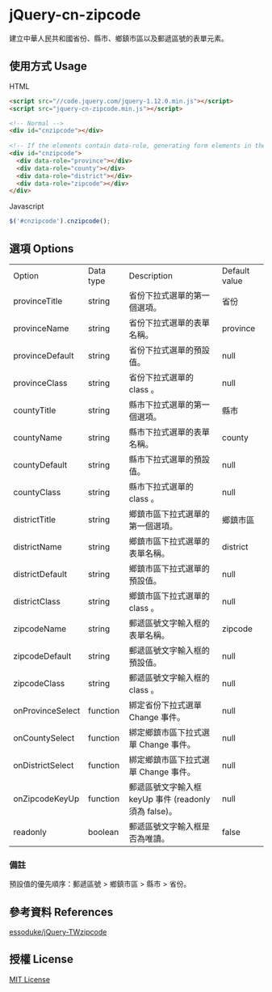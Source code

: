 # jQuery-cn-zipcode

建立中華人民共和國省份、縣市、鄉鎮市區以及郵遞區號的表單元素。

## 使用方式 Usage

HTML
```html
<script src="//code.jquery.com/jquery-1.12.0.min.js"></script>
<script src="jquery-cn-zipcode.min.js"></script>

<!-- Normal -->
<div id="cnzipcode"></div>
  
<!-- If the elements contain data-role, generating form elements in there. -->  
<div id="cnzipcode">
  <div data-role="province"></div>
  <div data-role="county"></div>
  <div data-role="district"></div>
  <div data-role="zipcode"></div>
</div>
```

Javascript
```javascript
$('#cnzipcode').cnzipcode();
```

## 選項 Options

<table>
<tr>
    <td>Option</td>
    <td>Data type</td>
    <td>Description</td>
    <td>Default value</td>
</tr>
<tr>
    <td>provinceTitle</td>
    <td>string</td>
    <td>省份下拉式選單的第一個選項。</td>
    <td>省份</td>
</tr>
<tr>
    <td>provinceName</td>
    <td>string</td>
    <td>省份下拉式選單的表單名稱。</td>
    <td>province</td>
</tr>
<tr>
    <td>provinceDefault</td>
    <td>string</td>
    <td>省份下拉式選單的預設值。</td>
    <td>null</td>
</tr>
<tr>
    <td>provinceClass</td>
    <td>string</td>
    <td>省份下拉式選單的 class 。</td>
    <td>null</td>
</tr>
<tr>
    <td>countyTitle</td>
    <td>string</td>
    <td>縣市下拉式選單的第一個選項。</td>
    <td>縣市</td>
</tr>
<tr>
    <td>countyName</td>
    <td>string</td>
    <td>縣市下拉式選單的表單名稱。</td>
    <td>county</td>
</tr>
<tr>
    <td>countyDefault</td>
    <td>string</td>
    <td>縣市下拉式選單的預設值。</td>
    <td>null</td>
</tr>
<tr>
    <td>countyClass</td>
    <td>string</td>
    <td>縣市下拉式選單的 class 。</td>
    <td>null</td>
</tr>
<tr>
    <td>districtTitle</td>
    <td>string</td>
    <td>鄉鎮市區下拉式選單的第一個選項。</td>
    <td>鄉鎮市區</td>
</tr>
<tr>
    <td>districtName</td>
    <td>string</td>
    <td>鄉鎮市區下拉式選單的表單名稱。</td>
    <td>district</td>
</tr>
<tr>
    <td>districtDefault</td>
    <td>string</td>
    <td>鄉鎮市區下拉式選單的預設值。</td>
    <td>null</td>
</tr>
<tr>
    <td>districtClass</td>
    <td>string</td>
    <td>鄉鎮市區下拉式選單的 class 。</td>
    <td>null</td>
</tr>
<tr>
    <td>zipcodeName</td>
    <td>string</td>
    <td>郵遞區號文字輸入框的表單名稱。</td>
    <td>zipcode</td>
</tr>
<tr>
    <td>zipcodeDefault</td>
    <td>string</td>
    <td>郵遞區號文字輸入框的預設值。</td>
    <td>null</td>
</tr>
<tr>
    <td>zipcodeClass</td>
    <td>string</td>
    <td>郵遞區號文字輸入框的 class 。</td>
    <td>null</td>
</tr>
<tr>
    <td>onProvinceSelect</td>
    <td>function</td>
    <td>綁定省份下拉式選單 Change 事件。</td>
    <td>null</td>
</tr>
<tr>
    <td>onCountySelect</td>
    <td>function</td>
    <td>綁定鄉鎮市區下拉式選單 Change 事件。</td>
    <td>null</td>
</tr>
<tr>
    <td>onDistrictSelect</td>
    <td>function</td>
    <td>綁定鄉鎮市區下拉式選單 Change 事件。</td>
    <td>null</td>
</tr>
<tr>
    <td>onZipcodeKeyUp</td>
    <td>function</td>
    <td>郵遞區號文字輸入框 keyUp 事件 (readonly 須為 false)。</td>
    <td>null</td>
</tr>
<tr>
    <td>readonly</td>
    <td>boolean</td>
    <td>郵遞區號文字輸入框是否為唯讀。</td>
    <td>false</td>
</tr>
</table>

### 備註

預設值的優先順序：郵遞區號 > 鄉鎮市區 > 縣市 > 省份。

## 參考資料 References

[essoduke/jQuery-TWzipcode](https://github.com/essoduke/jQuery-TWzipcode)

## 授權 License

[MIT License](http://opensource.org/licenses/MIT)
